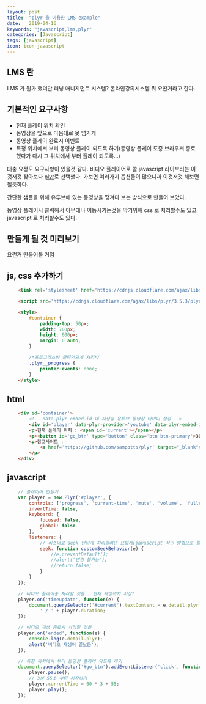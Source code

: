 ```yaml
---
layout: post
title:  "plyr 을 이용한 LMS example"
date:   2019-04-16
keywords: "javascript,lms,plyr"
categories: [Javascript]
tags: [javascript]
icon: icon-javascript
---
```


## LMS 란

LMS 가 뭔가 했더만 러닝 매니지먼트 시스템? 온라인강의시스템 뭐 요딴거라고 한다.

## 기본적인 요구사항

- 현재 플레이 위치 확인
- 동영상을 앞으로 마음대로 못 넘기게
- 동영상 플레이 완료시 이벤트
- 특정 위치에서 부터 동영상 플레이 되도록 하기(동영상 플레이 도중 브라우저 종료 했다가 다시 그 위치에서 부터 플레이 되도록...)

대충 요정도 요구사항이 있을것 같다.
비디오 플레이어로 쓸 javascript 라이브러는 이것저것 찾아보다 [plyr](https://github.com/sampotts/plyr)로 선택했다. 가보면 여러가지 옵션들이 많으니까 이것저것 해보면 될듯하다.

간단한 샘플을 위해 유투브에 있는 동영상을 땡겨다 보는 방식으로 만들어 보았다.

동영상 플레이시 클릭해서 아무대나 이동시키는것을 막기위해 css 로 처리할수도 있고 javascript 로 처리할수도 있다.

## 만들게 될 것 미리보기

요런거 만들어볼 거임

<script async src="//jsfiddle.net/stove/kstq2xou/embed/result/dark/"></script>

## js, css 추가하기

``` html
    <link rel='stylesheet' href='https://cdnjs.cloudflare.com/ajax/libs/plyr/3.5.3/plyr.css' />

    <script src='https://cdnjs.cloudflare.com/ajax/libs/plyr/3.5.3/plyr.polyfilled.min.js'></script>

    <style>
        #container {
            padding-top: 50px;
            width: 700px;
            height: 600px;
            margin: 0 auto;
        }

        /*프로그레스바 클릭안되게 처리*/
        .plyr__progress {
            pointer-events: none;
        }
    </style>
```

## html

``` html
    <div id='container'>
        <!-- data-plyr-embed-id 에 재생할 유투브 동영상 아이디 설정 -->
        <div id='player' data-plyr-provider='youtube' data-plyr-embed-id='CNeNwplE_aw'></div>
        <p>현재 플레이 위치 : <span id='current'></span></p>
        <p><button id='go_btn' type='button' class='btn btn-primary'>3분 55초 부터 시작하기</button></p>
        <p>참고사이트 :
            <a href='https://github.com/sampotts/plyr' target="_blank">https://github.com/sampotts/plyr</a>
        </p>
    </div>
```

## javascript

``` javascript
    // 플레이어 만들기
    var player = new Plyr('#player', {
        controls: ['progress', 'current-time', 'mute', 'volume', 'fullscreen'],
        invertTime: false,
        keyboard: {
            focused: false,
            global: false
        },
        listeners: {
            // 리스너로 seek 안되게 처리할려면 요렇게(javascript 적인 방법으로 플레이 위치 못바꾸게 할려면 요렇게)
            seek: function customSeekBehavior(e) {
                //e.preventDefault();
                //alert('변경 불가능');
                //return false;
            }
        }
    });

    // 비디오 플레이중 처리할 것들.. 현재 재생위치 저장?
    player.on('timeupdate', function(e) {
        document.querySelector('#current').textContent = e.detail.plyr.currentTime +
            ' / ' + player.duration;
    });

    // 비디오 재생 종료시 처리할 것들
    player.on('ended', function(e) {
        console.log(e.detail.plyr);
        alert('비디오 재생이 끝났음');
    });

    // 특정 위치에서 부터 동영상 플레이 되도록 하기
    document.querySelector('#go_btn').addEventListener('click', function(e) {
        player.pause();
        // 3분 55초 부터 시작하기
        player.currentTime = 60 * 3 + 55;
        player.play();
    });
```

